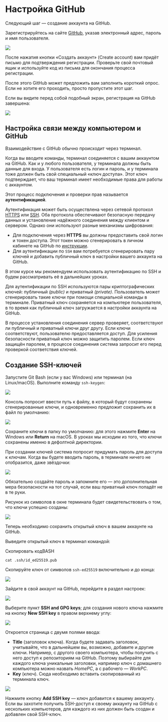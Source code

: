 # Настройка GitHub

Следующий шаг — создание аккаунта на GitHub.

Зарегистрируйтесь на сайте [GitHub](https://github.com/signup), указав электронный адрес, пароль и имя пользователя.

![](https://pictures.s3.yandex.net/resources/image_1702056078.png)

После нажатия кнопки «Создать аккаунт» (Create account) вам придёт письмо для подтверждения регистрации. Проверьте свой почтовый ящик и используйте код из письма для окончания процесса регистрации.

После этого GitHub может предложить вам заполнить короткий опрос. Если не хотите его проходить, просто пропустите этот шаг.

Если вы видите перед собой подобный экран, регистрация на GitHub завершена:

![](https://pictures.s3.yandex.net/resources/image_1702056121.png)

## Настройка связи между компьютером и GitHub

Взаимодействие с GitHub обычно происходит через терминал.

Когда вы вводите команды, терминал соединяется с вашим аккаунтом на GitHub. Как и у любого пользователя, у терминала должны быть данные для входа. У пользователя есть логин и пароль, и у терминала тоже должен быть свой специальный «ключ доступа». Этот ключ подтверждает, что ваш терминал имеет необходимые права для работы с аккаунтом.

Этот процесс подключения и проверки прав называется **аутентификацией**.

Аутентификация может быть осуществлена через сетевой протокол [HTTPS](https://ru.wikipedia.org/wiki/HTTPS) или [SSH](https://ru.wikipedia.org/wiki/SSH). Оба протокола обеспечивают безопасную передачу данных и установление надёжного соединения между клиентом и сервером. Однако они используют разные механизмы шифрования:

- Для подключения через **HTTPS** вы должны предоставить свой логин и токен доступа. Этот токен можно сгенерировать в личном кабинете на GitHub по [инструкции](https://docs.github.com/en/authentication/keeping-your-account-and-data-secure/creating-a-personal-access-token).
- Для аутентификации по `SSH` вам потребуется сгенерировать пару ключей и добавить публичный ключ в настройки вашего аккаунта на GitHub.

В этом курсе мы рекомендуем использовать аутентификацию по SSH и будем рассматривать её в дальнейших уроках.

Для аутентификации по SSH используются пары криптографических ключей: публичный _(public)_ и приватный _(private)_. Пользователь может сгенерировать такие ключи при помощи специальной команды в терминале. Приватный ключ сохраняется на компьютере пользователя, в то время как публичный ключ загружается в настройки аккаунта на GitHub.

В процессе установления соединения сервер проверяет, соответствуют ли публичный и приватный ключи друг другу. Если ключи соответствуют, пользователю предоставляется доступ. Для усиления безопасности приватный ключ можно защитить паролем. Если ключ защищён паролем, в процессе соединения система запросит его перед проверкой соответствия ключей.

## Создание SSH-ключей

Запустите Git Bash (если у вас Windows) или терминал (на Linux/macOS). Выполните команду `ssh-keygen`:

![](https://pictures.s3.yandex.net/resources/image_1709630315.png)

Консоль попросит ввести путь к файлу, в который будут сохранены сгенерированные ключи, и одновременно предложит сохранить их в файл по умолчанию:

![](https://pictures.s3.yandex.net/resources/image_1709630324.png)

Сохраните ключи в папку по умолчанию: для этого нажмите **Enter** на Windows или **Return** на macOS. В уроках мы исходим из того, что ключи сохранены именно в дефолтной директории.

При создании ключей система попросит придумать пароль для доступа к ключам. Когда вы будете вводить пароль, в терминале ничего не отобразится, даже звёздочки:

![](https://pictures.s3.yandex.net/resources/image_1709630334.png)

Обязательно создайте пароль и запомните его — это дополнительная мера безопасности на тот случай, если ваш приватный ключ попадёт не в те руки.

Рисунок из символов в окне терминала будет свидетельствовать о том, что ключи успешно созданы:

![](https://pictures.s3.yandex.net/resources/image_1709630344.png)

Теперь необходимо сохранить открытый ключ в вашем аккаунте на GitHub.

Выведите открытый ключ в терминал командой:

Скопировать кодBASH

```
cat .ssh/id_ed25519.pub  
```

Скопируйте ключ от символов `ssh-ed25519` включительно и до конца:

![](https://pictures.s3.yandex.net/resources/image_1709630382.png)

Зайдите в свой аккаунт на GitHub, перейдите в раздел настроек:

![](https://pictures.s3.yandex.net/resources/image_1701330093.png)

Выберите пункт **SSH and GPG keys**; для создания нового ключа нажмите на кнопку **New SSH key** в правом верхнему углу:

![](https://pictures.s3.yandex.net/resources/image_1701330108.png)

Откроется страница с двумя полями ввода:

- **Title** (заголовок ключа). Когда будете задавать заголовок, учитывайте, что в дальнейшем вы, возможно, добавите и другие ключи. Например, с другого своего компьютера, чтобы получить с него доступ к репозиториям на GitHub. Поэтому выбирайте для каждого ключа уникальные заголовки, например ключ с домашнего компьютера можно назвать _HomePC_, а с рабочего — _WorkPC_.
- **Key** (ключ). Сюда необходимо вставить скопированный из терминала ключ.

![](https://pictures.s3.yandex.net/resources/image_1701330146.png)

Нажмите кнопку **Add SSH key** — ключ добавится к вашему аккаунту. Если вы захотите получить SSH-доступ к своему аккаунту на GitHub с нескольких компьютеров, для каждого из них должен быть создан и добавлен свой SSH-ключ.